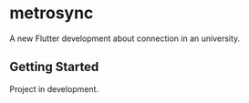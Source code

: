 # metrosync

A new Flutter development about connection in an university.

## Getting Started

Project in development.

